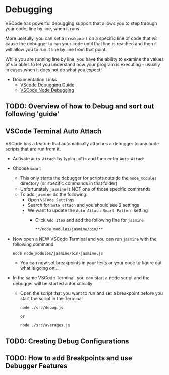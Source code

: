 # Debugging

VSCode has powerful debugging support that allows you to step through your code, line by line, when it runs.

More usefully, you can set a `breakpoint` on a specific line of code that will cause the debugger to run your code until that line is reached and then it will allow you to run it line by line from that point.

While you are running line by line, you have the ability to examine the values of variables to let you understand how your program is executing - usually in cases when it does not do what you expect!

- Documentation Links
  - [VScode Debugging Guide](https://code.visualstudio.com/docs/editor/debugging)
  - [VSCode Node Debugging](https://code.visualstudio.com/docs/nodejs/nodejs-debugging)

## TODO: Overview of how to Debug and sort out following 'guide'

## VSCode Terminal Auto Attach

VSCode has a feature that automatically attaches a debugger to any node scripts that are run from it.

- Activate `Auto Attach` by typing `<F1>` and then enter `Auto Attach`
- Choose `smart`
  - This only starts the debugger for scripts outside the `node_modules` directory (or specific commands in that folder)
  - Unfortunately `jasmine` is NOT one of those specific commands
  - To add `jasmine` do the following:
    - Open `VSCode Settings`
    - Search for `auto attach` and you should see 2 settings
    - We want to update the `Auto Attach Smart Pattern` setting
      - Click `Add Item` and add the following line for `jasmine`

         ```text
         **/node_modules/jasmine/bin/**
         ```

- Now open a NEW VSCode Terminal and you can run `jasmine` with the following command

    ```text
    node node_modules/jasmine/bin/jasmine.js
    ```

  - You can now set breakpoints in your tests or your code to figure out what is going on...

- In the same VSCode Terminal, you can start a node script and the debugger will be started automatically
  - Open the script that you want to run and set a breakpoint before you start the script in the Terminal

    ```text
    node ./src/debug.js

    or

    node ./src/averages.js
    ```

## TODO: Creating Debug Configurations

## TODO: How to add Breakpoints and use Debugger Features
